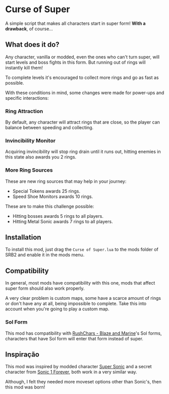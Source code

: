 # Curse of Super

A simple script that makes all characters start in super form! **With a drawback**, of course...


## What does it do?

Any character, vanilla or modded, even the ones who can't turn super, will start levels and boss fights in this form. But running out of rings will instantly kill them!

To complete levels it's encouraged to collect more rings and go as fast as possible.

With these conditions in mind, some changes were made for power-ups and specific interactions:


### Ring Attraction

By default, any character will attract rings that are close, so the player can balance between speeding and collecting.


### Invincibility Monitor

Acquiring invincibility will stop ring drain until it runs out, hitting enemies in this state also awards you 2 rings.


### More Ring Sources

These are new ring sources that may help in your journey:

- Special Tokens awards 25 rings.
- Speed Shoe Monitors awards 10 rings.

These are to make this challenge possible:

- Hitting bosses awards 5 rings to all players.
- Hitting Metal Sonic awards 7 rings to all players.


## Installation

To install this mod, just drag the ```Curse of Super.lua``` to the mods folder of SRB2 and enable it in the mods menu.


## Compatibility

In general, most mods have compatibility with this one,  mods that affect super form should also work properly.

A very clear problem is custom maps, some have a scarce amount of rings or don't have any at all, being impossible to complete. Take this into account when you're going to play a custom map.


### Sol Form

This mod has compatibility with [RushChars - Blaze and Marine](https://mb.srb2.org/addons/rushchars-blaze-and-marine.3831/)'s Sol forms, characters that have Sol form will enter that form instead of super.


## Inspiração

This mod was inspired by modded character [Super Sonic](https://mb.srb2.org/addons/super-sonic.3234/) and a secret character from [Sonic 1 Forever](https://teamforeveronline.wixsite.com/home/sonic-1-forever), both work in a very similar way.

Although, I felt they needed more moveset options other than Sonic's, then this mod was born!